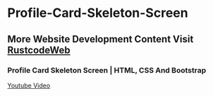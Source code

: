 # Profile-Card-Skeleton-Screen


## More Website Development Content Visit [RustcodeWeb](https://www.rustcodeweb.com/)

### Profile Card Skeleton Screen | HTML, CSS And Bootstrap
[Youtube Video](https://youtu.be/7PdLlm3rJz0)
